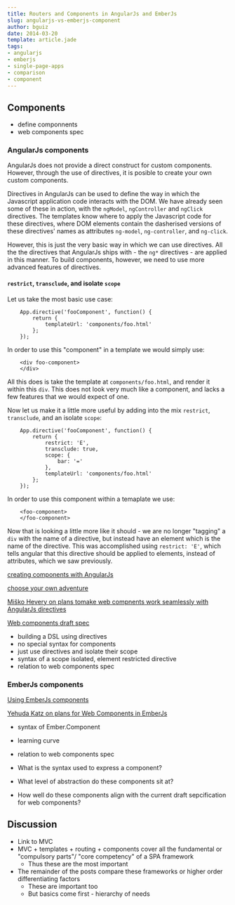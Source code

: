 ```yaml
---
title: Routers and Components in AngularJs and EmberJs
slug: angularjs-vs-emberjs-component
author: bguiz
date: 2014-03-20
template: article.jade
tags:
- angularjs
- emberjs
- single-page-apps
- comparison
- component
---
```


## Components

- define componnents
- web components spec

### AngularJs components

AngularJs does not provide a direct construct for custom components.
However, through the use of directives,
it is posible to create your own custom components.

Directives in AngularJs can be used to define the way in which the Javascript application code
interacts with the DOM.
We have already seen some of these in action,
with the `ngModel`, `ngController` and `ngClick` directives.
The templates know where to apply the Javascript code for these directives,
where DOM elements contain the dasherised versions of these directives' names
as attributes `ng-model`, `ng-controller`, and `ng-click`.

However, this is just the very basic way in which we can use directives.
All the the directives that AngularJs ships with -
the `ng*` directives -
are applied in this manner.
To build components, however,
we need to use more advanced features of directives.

#### `restrict`, `transclude`, and isolate `scope`

Let us take the most basic use case:

		App.directive('fooComponent', function() {
			return {
				templateUrl: 'components/foo.html'
			};
		});

In order to use this "component" in a template we would simply use:

		<div foo-component>
		</div>

All this does is take the template at `components/foo.html`,
and render it within this `div`.
This does not look very much like a component,
and lacks a few features that we would expect of one.

Now let us make it a little more useful by adding into the mix
`restrict`, `transclude`, and an isolate `scope`:

		App.directive('fooComponent', function() {
			return {
				restrict: 'E',
				transclude: true,
				scope: {
					bar: '='
				},
				templateUrl: 'components/foo.html'
			};
		});

In order to use this component within a temaplate we use:

		<foo-component>
		</foo-component>

Now that is looking a little more like it should -
we are no longer "tagging" a `div` with the name of a directive,
but instead have an element which is the name of the directive.
This was accomplished using `restrict: 'E'`,
which tells angular that this directive should be applied to elements,
instead of attributes, which we saw previously.


[creating components with AngularJs](http://blog.ijasoneverett.com/2013/03/creating-components-with-angular-js/)

[choose your own adventure](https://github.com/danielstern/cyo)

[Miško Hevery on plans tomake web compnents work seamlessly with AngularJs directives](https://groups.google.com/forum/#!msg/polymer-dev/4RSYaKmbtEk/uYnY3900wpIJ)

[Web components draft spec](http://www.w3.org/TR/components-intro/)

- building a DSL using directives
- no special syntax for components
- just use directives and isolate their scope
- syntax of a scope isolated, element restricted directive
- relation to web components spec

### EmberJs components

[Using EmberJs components](http://emberjs.com/guides/components/passing-properties-to-a-component/)

[Yehuda Katz on plans for Web Components in EmberJs](https://gist.github.com/wycats/9144666b0c606d1838be)

- syntax of Ember.Component
- learning curve
- relation to web components spec

- What is the syntax used to express a component?
- What level of abstraction do these components sit at?
- How well do these components align with the current draft sepcification for web components?

## Discussion

- Link to MVC
- MVC + templates + routing + components cover all the fundamental or "compulsory parts"/ "core competency" of a SPA framework
	- Thus these are the most important
- The remainder of the posts compare these frameworks or higher order differentiating factors
	- These are important too
	- But basics come first - hierarchy of needs
